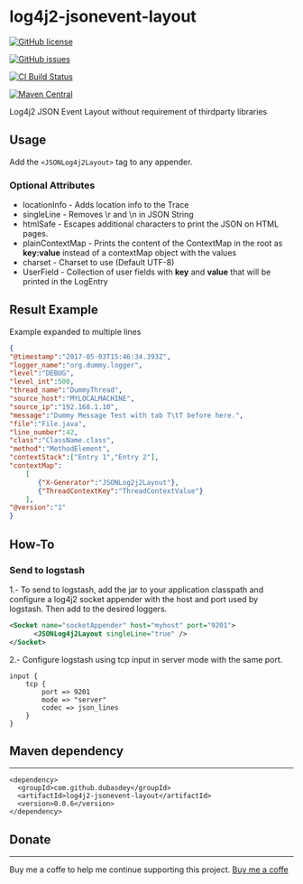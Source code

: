 # log4j2-jsonevent-layout

[![GitHub license](https://img.shields.io/badge/license-LGPL-blue.svg)](https://raw.githubusercontent.com/dubasdey/log4j2-jsonevent-layout/master/LICENSE)

[![GitHub issues](https://img.shields.io/github/issues/dubasdey/log4j2-jsonevent-layout.svg)](https://github.com/dubasdey/log4j2-jsonevent-layout/issues)

[![CI Build Status](https://github.com/dubasdey/log4j2-jsonevent-layout/actions/workflows/maven.yml/badge.svg)](https://github.com/dubasdey/log4j2-jsonevent-layout/actions/workflows/maven.yml)

[![Maven Central](https://img.shields.io/maven-central/v/com.github.dubasdey/log4j2-jsonevent-layout.svg)](https://search.maven.org/artifact/com.github.dubasdey/log4j2-jsonevent-layout)

Log4j2 JSON Event Layout without requirement of thirdparty libraries

## Usage

Add the `<JSONLog4j2Layout>` tag to any appender.

### Optional Attributes

* locationInfo - Adds location info to the Trace
* singleLine - Removes \r and \n in JSON String
* htmlSafe - Escapes additional characters to print the JSON on HTML pages.
* plainContextMap - Prints the content of the ContextMap in the root as __key:value__ instead of a contextMap object with the values
* charset - Charset to use (Default UTF-8)
* UserField - Collection of user fields with __key__ and __value__ that will be printed in the LogEntry


## Result Example

Example expanded to multiple lines

```json
{
"@timestamp":"2017-05-03T15:46:34.393Z",
"logger_name":"org.dummy.logger",
"level":"DEBUG",
"level_int":500,
"thread_name":"DummyThread",
"source_host":"MYLOCALMACHINE",
"source_ip":"192.168.1.10",
"message":"Dummy Message Test with tab T\tT before here.",
"file":"File.java",
"line_number":42,
"class":"ClassName.class",
"method":"MethodElement",
"contextStack":["Entry 1","Entry 2"],
"contextMap":
    [
       {"X-Generator":"JSONLog2j2Layout"},
       {"ThreadContextKey":"ThreadContextValue"}
    ],
"@version":"1"
}
```

## How-To

### Send to logstash 

1.- To send to logstash, add the jar to your application classpath and configure a log4j2 socket appender with the host and port used by logstash. Then add to the desired loggers.

```xml
<Socket name="socketAppender" host="myhost" port="9201">
      <JSONLog4j2Layout singleLine="true" />
</Socket>
```



2.- Configure logstash using tcp input in server mode with the same port.

```
input {
    tcp {
        port => 9201
        mode => "server"
        codec => json_lines
    }
}
```

## Maven dependency
-----------------------------------------------------------------------------------------

```
<dependency>
  <groupId>com.github.dubasdey</groupId>
  <artifactId>log4j2-jsonevent-layout</artifactId>
  <version>0.0.6</version>
</dependency>
```

## Donate
-----------------------------------------------------------------------------------------
Buy me a coffe to help me continue supporting this project. 
<a href="https://www.paypal.com/cgi-bin/webscr?cmd=_s-xclick&hosted_button_id=7J42FBHMT9VT4">Buy me a coffe</a>
